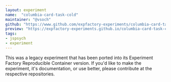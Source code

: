 ```yaml
---
layout: experiment
name:  "columbia-card-task-cold"
maintainer: "@vsoch"
github: "https://www.github.com/expfactory-experiments/columbia-card-task-cold"
preview: "https://expfactory-experiments.github.io/columbia-card-task-cold"
tags:
- jspsych
- experiment
---
```


This was a legacy experiment that has been ported into its Experiment Factory Reproducible Container version. If you'd like to make the experiment, it's documentation, or use better, please contribute at the respective repositories.
